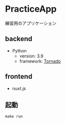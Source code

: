 # PracticeApp
練習用のアプリケーション

## backend
- Python
  - version: 3.9
  - framework: [Tornado](https://sites.google.com/site/tornadowebja/)

## frontend
- nuxt.js

## 起動

```
make run
```